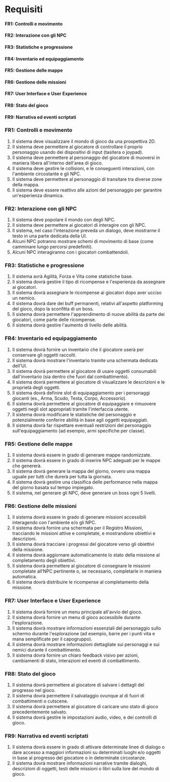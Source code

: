 # Requisiti

#### FR1: Controlli e movimento

#### FR2: Interazione con gli NPC

#### FR3: Statistiche e progressione

#### FR4: Inventario ed equipaggiamento

#### FR5: Gestione delle mappe

#### FR6: Gestione delle missioni

#### FR7: User Interface e User Experience

#### FR8: Stato del gioco

#### FR9: Narrativa ed eventi scriptati



### FR1: Controlli e movimento
1. Il sistema deve visualizzare il mondo di gioco da una prospettiva 2D.
2. Il sistema deve permettere al giocatore di controllare il proprio personaggio usando dei dispositivi di input (tasitera o joypad).
3. Il sistema deve permettere al personaggio del giocatore di muoversi in maniera libera all'interno dell'area di gioco.
4. Il sistema deve gestire le collisioni, e le conseguenti interazioni, con l'ambiente circostante e gli NPC.
5. Il sistema deve permettere al personaggio di transitare tra diverse zone della mappa.
6. Il sistema deve essere reattivo alle azioni del personaggio per garantire un'esperienza dinamica.

### FR2: Interazione con gli NPC
1. Il sistema deve popolare il mondo con degli NPC.
2. Il sistema deve permettere ai giocatori di interagire con gli NPC.
3. Il sistema, nel caso l'interazione preveda un dialogo, deve mostrarne il testo in una parte dedicata della UI.
4. Alcuni NPC potranno mostrare schemi di movimento di base (come camminare lungo percorsi predefiniti).
5. Alcuni NPC interagiranno con i giocatori combattendoli.

### FR3: Statistiche e progressione
1. Il sistema avrà Agilità, Forza e Vita come statistiche base.
2. Il sistema dovrà gestire il tipo di ricompense e l'esperienza da assegnare ai giocatori.
3. Il sistema dovrà assegnare le ricompense ai giocatori dopo aver ucciso un nemico.
4. Il sistema dovrà dare dei buff permanenti, relativi all'aspetto platforming del gioco, dopo la sconfitta di un boss.
5. Il sistema dovrà permettere l'apprendimento di nuove abilità da parte dei giocatori, come parte delle ricompense.
6. Il sistema dovrà gestire l'aumento di livello delle abilità.

### FR4: Inventario ed equipaggiamento
1. Il sistema dovrà fornire un inventario che il giocatore userà per conservare gli oggetti raccolti.
2. Il sistema dovrà mostrare l'inventario tramite una schermata dedicata dell'UI.
3. Il sistema dovrà permettere al giocatore di usare oggetti consumabili dall'inventario (sia dentro che fuori dal combattimento).
4. Il sistema dovrà permettere al giocatore di visualizzare le descrizioni e le proprietà degli oggetti.
5. Il sistema dovrà definire slot di equipaggiamento per i personaggi giocanti (es., Arma, Scudo, Testa, Corpo, Accessorio).
6. Il sistema dovrà permettere al giocatore di equipaggiare e rimuovere oggetti negli slot appropriati tramite l'interfaccia utente.
7. Il sistema dovrà modificare le statistiche del personaggio e potenzialmente conferire abilità in base agli oggetti equipaggiati.
8. Il sistema dovrà far rispettare eventuali restrizioni del personaggio sull'equipaggiamento (ad esempio, armi specifiche per classe).

### FR5: Gestione delle mappe
1. Il sistema dovrà essere in grado di generare mappe randomizzate.
2. Il sistema dovrà essere in grado di inserire NPC adeguati per le mappe che genererà.
3. Il sistema dovrà generare la mappa del giorno, ovvero una mappa uguale per tutti che durerà per tutta la giornata.
4. Il sistema dovrà gestire una classifica delle performance nella mappa del giorno basata sul tempo impiegato.
5. Il sistema, nel generare gli NPC, deve generare un boss ogni 5 livelli.

### FR6: Gestione delle missioni
1. Il sistema dovrà essere in grado di generare missioni accessibili interagendo con l'ambiente e/o gli NPC.
2. Il sistema dovrà fornire una schermata per il Registro Missioni, tracciando le missioni attive e completate, e mostrandone obiettivi e descrizioni.
3. Il sistema dovrà tracciare i progressi del giocatore verso gli obiettivi della missione.
4. Il sistema dovrà aggiornare automaticamente lo stato della missione al completamento degli obiettivi.
5. Il sistema dovrà permettere al giocatore di consegnare le missioni completate all’NPC pertinente o, se necessario, completarle in maniera automatica.
6. Il sistema dovrà distribuire le ricompense al completamento della missione.

### FR7: User Interface e User Experience
1. Il sistema dovrà fornire un menu principale all'avvio del gioco.
2. Il sistema dovrà fornire un menu di gioco accessibile durante l'esplorazione.
3. Il sistema dovrà mostrare informazioni essenziali del personaggio sullo schermo durante l'esplorazione (ad esempio, barre per i punti vita e mana semplificate per il capogruppo).
4. Il sistema dovrà mostrare informazioni dettagliate sui personaggi e sui nemici durante il combattimento.
5. Il sistema dovrà fornire un chiaro feedback visivo per azioni, cambiamenti di stato, interazioni ed eventi di combattimento.

### FR8: Stato del gioco
1. Il sistema dovrà permettere al giocatore di salvare i dettagli del progresso nel gioco.
2. Il sistema dovrà permettere il salvataggio ovunque al di fuori di combattimenti o cutscene.
3. Il sistema dovrà permettere al giocatore di caricare uno stato di gioco precedentemente salvato.
4. Il sistema dovrà gestire le impostazioni audio, video, e dei controlli di gioco.

### FR9: Narrativa ed eventi scriptati
1. Il sistema dovrà essere in grado di attivare determinate linee di dialogo o dare accesso a maggiori informazioni su determinati luoghi e/o oggetti in base al progresso del giocatore o in determinate circostanze.
2. Il sistema dovrà mostrare informazioni narrative tramite dialoghi, descrizioni di oggetti, testi delle missioni o libri sulla lore del mondo di gioco.
